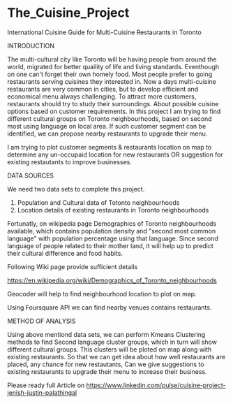# The_Cuisine_Project
International Cuisine Guide for Multi-Cuisine Restaurants in Toronto

INTRODUCTION

The multi-cultural city like Toronto will be having people from around the world, migrated for better quaility of life and living standards. Eventhough on one can't forget their own homely food. Most people prefer to going restaurants serving cuisines they interested in. Now a days multi-cuisine restaurants are very common in cities, but to develop efficient and economical menu always challenging. To attract more customers, restaurants should try to study their surroundings. About possible cuisine options based on customer requirements. In this project I am trying to find different cultural groups on Toronto neighbourhoods, based on second most using language on local area. If such customer segment can be identified, we can propose nearby restaurants to upgrade their menu.

I am trying to plot customer segments & restaurants location on map to determine any un-occupaid location for new restaurants OR suggestion for existing restautants to improve businesses.

DATA SOURCES

We need two data sets to complete this project.

1. Population and Cultural data of Totonto neighbourhoods
2. Location details of existing restaurants in Toronto neighbourhoods

Fortunatly, on wikipedia page Demographics of Toronto neighbourhoods available, which contains population density and "second most common language" with population percentage using that language. Since second language of people related to their mother land, it will help up to predict their cultural difference and food habits. 

Following Wiki page provide sufficient details 

https://en.wikipedia.org/wiki/Demographics_of_Toronto_neighbourhoods

Geocoder will help to find neighbourhood location to plot on map.


Using Foursquare API we can find nearby venues contains restaurants. 


METHOD OF ANALYSIS

Using above mentiond data sets, we can perform Kmeans Clustering methods to find Second language cluster groups, which in turn will show different cultural groups. This clusters will be ploted on map along with existing restaurants. So that we can get idea about how well restaurants are placed, any chance for new restautants, Can we give suggestions to existing restaurants to upgrade their menu to increase their business. 

Please ready full Article on
https://www.linkedin.com/pulse/cuisine-project-jenish-justin-palathingal

